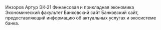 Инзоров Артур
ЭК-21
Финансовая и прикладная экономика
Экономический факультет
Банковский сайт
Банковский сайт, предоставляющий информацию об актуальных услугах и экосистеме банка. 
